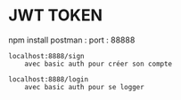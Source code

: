 # JWT TOKEN
npm install
postman :
    port : 88888

    localhost:8888/sign
        avec basic auth pour créer son compte

    localhost:8888/login
        avec basic auth pour se logger
